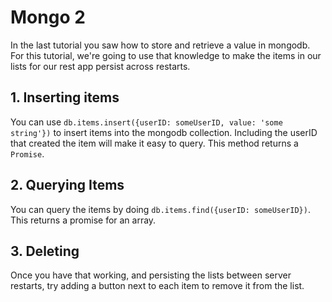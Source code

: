 # Mongo 2

In the last tutorial you saw how to store and retrieve a value in mongodb.  For this tutorial, we're going to use that knowledge to make the items in our lists for our rest app persist across restarts.

## 1. Inserting items

You can use `db.items.insert({userID: someUserID, value: 'some string'})` to insert items into the mongodb collection.  Including the userID that created the item will make it easy to query.  This method returns a `Promise`.

## 2. Querying Items

You can query the items by doing `db.items.find({userID: someUserID})`.  This returns a promise for an array.

## 3. Deleting

Once you have that working, and persisting the lists between server restarts, try adding a button next to each item to remove it from the list.
